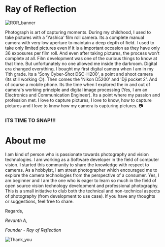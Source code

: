# Ray of Reflection

![ROR_banner](https://cdn.shopify.com/s/files/1/0611/2208/5028/files/Ray_of_reflection_logo_white_tag.png?v=1661965435 "ROR_banner")


Photograph is art of capturing moments. During my childhood, I used to take pictures with a 'Yashica' film roll camera. Its a complete manual camera with very low aperture to maintain a deep depth of field. I used to take only limited pictures even if it is a important occasion as they have only 36 exposures per film roll. And even after taking pictures, the process won't complete at all. Film development was one of the curious things to know at that time. But unfortunately no one allowed me inside the darkroom. Digital era changed everything. I bought my first digital camera when I am in my 11th grade. Its a 'Sony Cyber-Shot DSC-H200', a point and shoot camera (Its still working  😉). Then comes the 'Nikon D5200' and 'Dji pocket 2'. And of course a mobile phone. Its the time when I explored the in and out of camera's working principle and digital image processing (Yes, I am an Electronics and Communication Engineer). Its a point where my passion and profession met. I love to capture pictures, I love to know, how to capture pictures and I love to know how my camera is capturing pictures. 📷

### ITS TIME TO SNAP!!!

# About me

I am kind of person who is passionate towards photography and vision technologies. I am working as a Software developer in the field of computer vision. I started this community to share the knowledge with respect to cameras. As a hobbyist, I am street photographer which encouraged me to explore the camera technologies from the perspective of a consumer. Yes, I am beginner and I am the one who is eager to learn so much in the field of open source vision technology development and professional photography. This is a small initiative to club both the technical and non-technical aspects of photography (from development to use case). If you have any thoughts or suggestions, feel free to share.

Regards,

*Revanth A,*

*Founder - Ray of Reflection*

![Thank_you](https://cdn.shopify.com/s/files/1/0611/2208/5028/files/end_banner_bad09693-e97f-409f-b079-183727b29c7f.png?v=1664241228 "end_banner")
